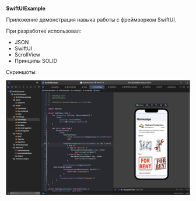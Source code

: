 **SwiftUIExample**

   Приложение демонстрация навыка работы с фреймворком SwiftUI. 

При разработке использовал:
* JSON
* SwiftUI
* ScrollView
* Принципы SOLID

Скриншоты:

![](https://github.com/NGrani/SwiftUIExample/blob/main/Assets/Снимок%20экрана%202022-05-27%20в%2023.20.12.png)


